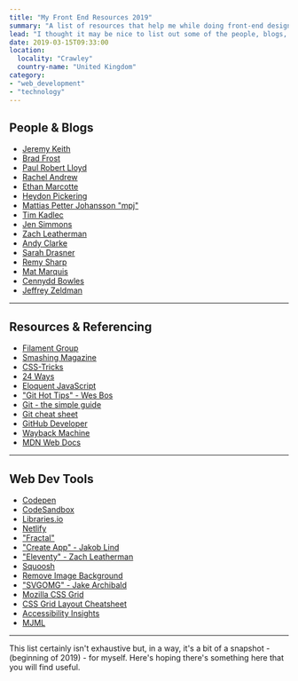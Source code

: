 ```yaml
---
title: "My Front End Resources 2019"
summary: "A list of resources that help me while doing front-end design and development in 2019."
lead: "I thought it may be nice to list out some of the people, blogs, resources and tools I find myself referring to a fair amount these days while doing the front-end design and developer thing. I'm indebted to many of the people here and am grateful that they've given so generously of their skills, experience and time."
date: 2019-03-15T09:33:00
location:
  locality: "Crawley"
  country-name: "United Kingdom"
category:
- "web_development"
- "technology"
---
```


## People & Blogs

* [Jeremy Keith][1]
* [Brad Frost][2]
* [Paul Robert Lloyd][3]
* [Rachel Andrew][4]
* [Ethan Marcotte][5]
* [Heydon Pickering][6]
* [Mattias Petter Johansson "mpj"][7]
* [Tim Kadlec][8]
* [Jen Simmons][9]
* [Zach Leatherman][10]
* [Andy Clarke][11]
* [Sarah Drasner][12]
* [Remy Sharp][13]
* [Mat Marquis][14]
* [Cennydd Bowles][15]
* [Jeffrey Zeldman][16]

---

## Resources & Referencing

* [Filament Group][17]
* [Smashing Magazine][18]
* [CSS-Tricks][19]
* [24 Ways][20]
* [Eloquent JavaScript][21]
* ["Git Hot Tips" - Wes Bos][22]
* [Git - the simple guide][23]
* [Git cheat sheet][24]
* [GitHub Developer][25]
* [Wayback Machine][26]
* [MDN Web Docs][27]

---

## Web Dev Tools

* [Codepen][28]
* [CodeSandbox][29]
* [Libraries.io][30]
* [Netlify][31]
* ["Fractal"][32]
* ["Create App" - Jakob Lind][33]
* ["Eleventy" - Zach Leatherman][34]
* [Squoosh][35]
* [Remove Image Background][36]
* ["SVGOMG" - Jake Archibald][37]
* [Mozilla CSS Grid][38]
* [CSS Grid Layout Cheatsheet][39]
* [Accessibility Insights][40]
* [MJML][41]

---

This list certainly isn't exhaustive but, in a way, it's a bit of a snapshot - (beginning of 2019) - for myself. Here's hoping there's something here that you will find useful.


[1]: https://adactio.com/
[2]: http://bradfrost.com/blog/
[3]: https://paulrobertlloyd.com/articles/
[4]: https://rachelandrew.co.uk/
[5]: https://ethanmarcotte.com/
[6]: http://www.heydonworks.com/
[7]: https://twitter.com/mpjme
[8]: https://timkadlec.com/
[9]: http://jensimmons.com/
[10]: https://www.zachleat.com/web/
[11]: https://stuffandnonsense.co.uk/
[12]: https://sarahdrasnerdesign.com/
[13]: https://remysharp.com/
[14]: https://hire.wil.to/
[15]: https://www.cennydd.com/
[16]: http://www.zeldman.com/
[17]: https://www.filamentgroup.com/lab/
[18]: https://www.smashingmagazine.com/
[19]: https://css-tricks.com/
[20]: https://24ways.org/
[21]: https://eloquentjavascript.net/
[22]: https://wesbos.com/git-hot-tips/
[23]: http://rogerdudler.github.io/git-guide/
[24]: https://services.github.com/on-demand/downloads/github-git-cheat-sheet.pdf
[25]: https://developer.github.com/
[26]: https://web.archive.org/
[27]: https://developer.mozilla.org/en-US/
[28]: https://codepen.io/
[29]: https://codesandbox.io/
[30]: https://libraries.io/
[31]: https://www.netlify.com/
[32]: https://fractal.build/
[33]: https://createapp.dev/
[34]: https://www.11ty.io/
[35]: https://squoosh.app/
[36]: https://www.remove.bg/
[37]: https://jakearchibald.github.io/svgomg/
[38]: https://www.mozilla.org/en-US/developer/css-grid/
[39]: http://grid.malven.co/
[40]: https://accessibilityinsights.io/en/
[41]: https://mjml.io/
